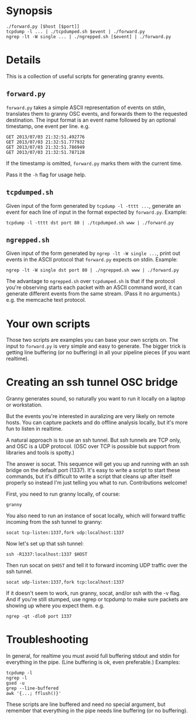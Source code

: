 # Synopsis
    ./forward.py [$host [$port]]
    tcpdump -l ... | ./tcpdumped.sh $event | ./forward.py
    ngrep -lt -W single ... | ./ngrepped.sh [$event] | ./forward.py

# Details
This is a collection of useful scripts for generating granny events.

## `forward.py`
`forward.py` takes a simple ASCII representation of events on stdin,
translates them to granny OSC events, and forwards them to the requested
destination. The input format is an event name followed by an optional
timestamp, one event per line. e.g.

    GET 2013/07/03 21:32:51.492776
    GET 2013/07/03 21:32:51.777932
    GET 2013/07/03 21:32:51.786949
    GET 2013/07/03 21:32:51.787128

If the timestamp is omitted, `forward.py` marks them with the current time.

Pass it the `-h` flag for usage help.

## `tcpdumped.sh`
Given input of the form generated by `tcpdump -l -tttt ...`, generate an event
for each line of input in the format expected by `forward.py`. Example:

    tcpdump -l -tttt dst port 80 | ./tcpdumped.sh www | ./forward.py

## `ngrepped.sh`
Given input of the form generated by `ngrep -lt -W single ...`, print out
events in the ASCII protocol that `forward.py` expects on stdin. Example:

    ngrep -lt -W single dst port 80 | ./ngrepped.sh www | ./forward.py

The advantage to `ngrepped.sh` over `tcpdumped.sh` is that if the protocol
you're observing starts each packet with an ASCII command word, it can
generate different events from the same stream. (Pass it no arguments.) e.g.
the memcache text protocol.

# Your own scripts
Those two scripts are examples you can base your own scripts on. The input to
`forward.py` is very simple and easy to generate. The bigger trick is getting
line buffering (or no buffering) in all your pipeline pieces (if you want
realtime).

# Creating an ssh tunnel OSC bridge
Granny generates sound, so naturally you want to run it locally on a laptop or
workstation.

But the events you're interested in auralizing are very likely on remote
hosts. You can capture packets and do offline analysis locally, but it's more
fun to listen in realtime.

A natural approach is to use an ssh tunnel. But ssh tunnels are TCP only, and
OSC is a UDP protocol. (OSC over TCP is possible but support from libraries
and tools is spotty.)

The answer is socat. This sequence will get you up and running with an ssh
bridge on the default port (1337). It's easy to write a script to start these
commands, but it's difficult to write a script that cleans up after itself
properly so instead I'm just telling you what to run. Contributions welcome!

First, you need to run granny locally, of course:

    granny

You also need to run an instance of socat locally, which will forward traffic
incoming from the ssh tunnel to granny:

    socat tcp-listen:1337,fork udp:localhost:1337

Now let's set up that ssh tunnel:

    ssh -R1337:localhost:1337 $HOST

Then run socat on `$HOST` and tell it to forward incoming UDP traffic over the
ssh tunnel.

    socat udp-listen:1337,fork tcp:localhost:1337

If it doesn't seem to work, run granny, socat, and/or ssh with the -v
flag. And if you're still stumped, use ngrep or tcpdump to make sure packets
are showing up where you expect them. e.g.

    ngrep -qt -dlo0 port 1337

# Troubleshooting
In general, for realtime you must avoid full buffering stdout and stdin for
everything in the pipe. (Line buffering is ok, even preferable.) Examples:

    tcpdump -l
    ngrep -l
    gsed -u
    grep --line-buffered
    awk '{...; fflush()}'

These scripts are line buffered and need no special argument, but remember
that everything in the pipe needs line buffering (or no buffering).
